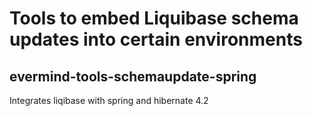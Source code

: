 # Tools to embed Liquibase schema updates into certain environments

## evermind-tools-schemaupdate-spring

Integrates liqibase with spring and hibernate 4.2
